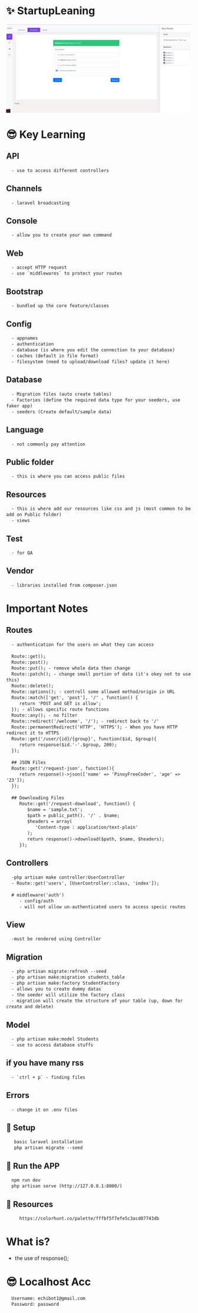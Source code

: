 # ✨ StartupLeaning
 
   ![StartupLeaningImage](https://github.com/Carlozzzzz/Laravel9_Learning/blob/main/__practice_project/QuizApp/demo_img/student_quiz_question.png)
   
# 😎 Key Learning

   ## API
      - use to access different controllers
   ## Channels
      - laravel broadcasting

   ## Console
      - allow you to create your own command
   
   ## Web
      - accept HTTP request
      - use `middlewares` to protect your routes

   ## Bootstrap
      - bundled up the core feature/classes

   ## Config
      - appnames
      - authentication
      - database (is where you edit the connection to your database)
      - caches (default in file format)
      - filesystem (need to upload/download files? update it here)

   ## Database
      - Migration files (auto create tables)
      - Factories (define the required data type for your seeders, use faker app)
      - seeders (Create default/sample data)


   ## Language
      - not commonly pay attention

   ## Public folder
      - this is where you can access public files

   ## Resources 
      - this is where add our resources like css and js (most common to be add on Public folder)
      - views

   ## Test
      - for QA

   ## Vendor
      - libraries installed from composer.json

# Important Notes
   
   ## Routes
      - authentication for the users on what they can access

      Route::get();
      Route::post();
      Route::put(); - remove whole data then change
      Route::patch(); - change small portion of data (it's okey not to use this)
      Route::delete();
      Route::options(); - controll some allowed method/origin in URL
      Route::match(['get', 'post'], '/' , function() {
         return 'POST and GET is allow';
      }); - allows specific route functions
      Route::any(); - no filter
      Route::redirect('/welcome', '/'); - redirect back to '/'
      Route::permanentRedirect('HTTP', 'HTTPS'); - When you have HTTP redirect it to HTTPS
      Route::get('/user/{id}/{group}', function($id, $group){
         return response($id.'-'.$group, 200);
      });

      ## JSON Files
      Route::get('/request-json', function(){
         return response()->json(['name' => 'PinoyFreeCoder', 'age' => '23']);
      });

      ## Downloading Files
         Route::get('/request-download', function() {
            $name = 'sample.txt';
            $path = public_path(). '/' . $name;
            $headers = array(
               'Content-type : application/text-plain'
            );
            return response()->download($path, $name, $headers);
         });

   ## Controllers
      -php artisan make controller:UserController 
      - Route::get('users', [UserController::class, 'index']);

      # middleware('auth')
         - config/auth
         - will not allow un-authenticated users to access specic routes

   ## View
      -must be rendered using Controller

   ## Migration 
      - php artisan migrate:refresh --seed
      - php artisan make:migration students_table
      - php artisan make:factory StudentFactory
      - allows you to create dummy datas
      - the seeder will utilize the factory class
      - migration will create the structure of your table (up, down for create and delete)

   ## Model
      - php artisan make:model Students
      - use to access database stuffs
   
   ## if you have many rss
      - `ctrl + p` - finding files

   ## Errors
      - change it on .env files


   ## :wrench: Setup
       basic laravel installation
       php artisan migrate --seed
        
            
   ## :running: Run the APP
      npm run dev
      php artisan serve (http://127.0.0.1:8000/)

   ## :briefcase: Resources
         https://colorhunt.co/palette/fffbf5f7efe5c3acd07743db
    
# What is?
   - the use of response();

# 😎 Localhost Acc

      Username: echibot1@gmail.com
      Password: password
   
